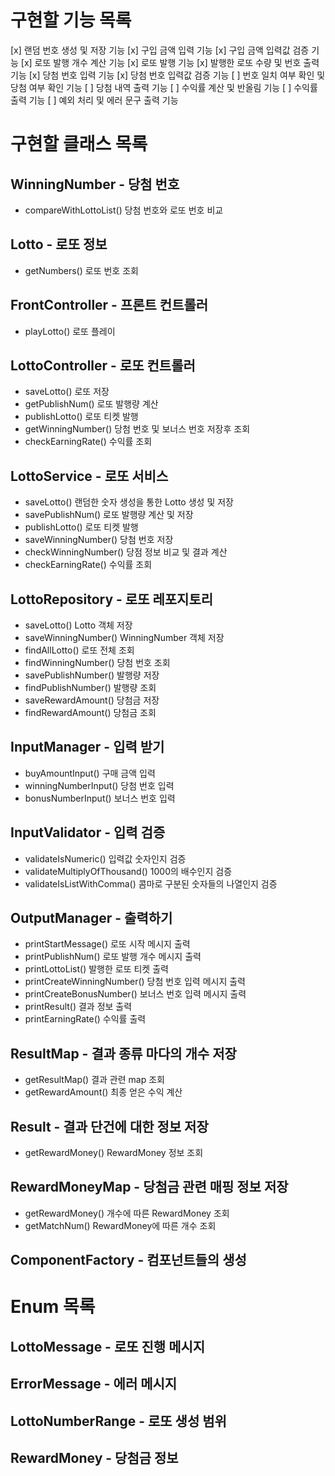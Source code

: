 # 구현할 기능 목록
[x] 랜덤 번호 생성 및 저장 기능 
[x] 구입 금액 입력 기능 
[x] 구입 금액 입력값 검증 기능 
[x] 로또 발행 개수 계산 기능
[x] 로또 발행 기능 
[x] 발행한 로또 수량 및 번호 출력 기능 
[x] 당첨 번호 입력 기능 
[x] 당첨 번호 입력값 검증 기능 
[ ] 번호 일치 여부 확인 및 당첨 여부 확인 기능 
[ ] 당첨 내역 출력 기능 
[ ] 수익률 계산 및 반올림 기능 
[ ] 수익률 출력 기능 
[ ] 예외 처리 및 에러 문구 출력 기능

# 구현할 클래스 목록
## WinningNumber - 당첨 번호
- compareWithLottoList() 당첨 번호와 로또 번호 비교

## Lotto - 로또 정보
- getNumbers() 로또 번호 조회

## FrontController - 프론트 컨트롤러
- playLotto() 로또 플레이

## LottoController - 로또 컨트롤러
- saveLotto() 로또 저장
- getPublishNum() 로또 발행량 계산
- publishLotto() 로또 티켓 발행
- getWinningNumber() 당첨 번호 및 보너스 번호 저장후 조회
- checkEarningRate() 수익률 조회

## LottoService - 로또 서비스
- saveLotto() 랜덤한 숫자 생성을 통한 Lotto 생성 및 저장
- savePublishNum() 로또 발행량 계산 및 저장
- publishLotto() 로또 티켓 발행
- saveWinningNumber() 당첨 번호 저장
- checkWinningNumber() 당점 정보 비교 및 결과 계산
- checkEarningRate() 수익률 조회

## LottoRepository - 로또 레포지토리
- saveLotto() Lotto 객체 저장
- saveWinningNumber() WinningNumber 객체 저장
- findAllLotto() 로또 전체 조회
- findWinningNumber() 당첨 번호 조회
- savePublishNumber() 발행량 저장
- findPublishNumber() 발행량 조회
- saveRewardAmount() 당첨금 저장
- findRewardAmount() 당첨금 조회

## InputManager - 입력 받기
- buyAmountInput() 구매 금액 입력
- winningNumberInput() 당첨 번호 입력
- bonusNumberInput() 보너스 번호 입력

## InputValidator - 입력 검증
- validateIsNumeric() 입력값 숫자인지 검증
- validateMultiplyOfThousand() 1000의 배수인지 검증
- validateIsListWithComma() 콤마로 구분된 숫자들의 나열인지 검증

## OutputManager - 출력하기
- printStartMessage() 로또 시작 메시지 출력
- printPublishNum() 로또 발행 개수 메시지 출력
- printLottoList() 발행한 로또 티켓 출력
- printCreateWinningNumber() 당첨 번호 입력 메시지 출력
- printCreateBonusNumber() 보너스 번호 입력 메시지 출력
- printResult() 결과 정보 출력
- printEarningRate() 수익률 출력

## ResultMap - 결과 종류 마다의 개수 저장
- getResultMap() 결과 관련 map 조회
- getRewardAmount() 최종 얻은 수익 계산

## Result - 결과 단건에 대한 정보 저장
- getRewardMoney() RewardMoney 정보 조회

## RewardMoneyMap - 당첨금 관련 매핑 정보 저장
- getRewardMoney() 개수에 따른 RewardMoney 조회
- getMatchNum() RewardMoney에 따른 개수 조회

## ComponentFactory - 컴포넌트들의 생성

# Enum 목록
## LottoMessage - 로또 진행 메시지

## ErrorMessage - 에러 메시지

## LottoNumberRange - 로또 생성 범위

## RewardMoney - 당첨금 정보
